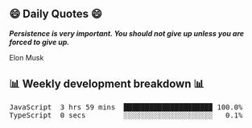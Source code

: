 ## 😄 Daily Quotes 😄

_**Persistence is very important. You should not give up unless you are forced to give up.**_

Elon Musk



## 📊 Weekly development breakdown 📊

<pre>JavaScript  3 hrs 59 mins  ████████████████████▉ 100.0%
TypeScript  0 secs         ░░░░░░░░░░░░░░░░░░░░░   0.1%</pre>